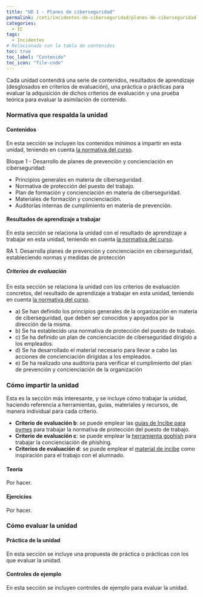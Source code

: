 ```yaml
---
title: "UD 1 - Planes de ciberseguridad"
permalink: /ceti/incidentes-de-ciberseguridad/planes-de-ciberseguridad
categories:
  - IC
tags:
  - Incidentes
# Relacionado con la tabla de contenidos
toc: true
toc_label: "Contenido"
toc_icon: "file-code"
---
```


Cada unidad contendrá una serie de contenidos, resultados de aprendizaje (desglosados en criterios de evaluación), una práctica o prácticas para evaluar la adquisición de dichos criterios de evaluación y una prueba teórica para evaluar la asimilación de contenido.

### Normativa que respalda la unidad

#### Contenidos

En esta sección se incluyen los contenidos mínimos a impartir en esta unidad, teniendo en cuenta [la normativa del curso](https://www.boe.es/diario_boe/txt.php?id=BOE-A-2020-4963).

Bloque 1 - Desarrollo de planes de prevención y concienciación en ciberseguridad:

- Principios generales en materia de ciberseguridad.
- Normativa de protección del puesto del trabajo.
- Plan de formación y concienciación en materia de ciberseguridad.
- Materiales de formación y concienciación.
- Auditorías internas de cumplimiento en materia de prevención.

#### Resultados de aprendizaje a trabajar

En esta sección se relaciona la unidad con el resultado de aprendizaje a trabajar en esta unidad, teniendo en cuenta [la normativa del curso](https://www.boe.es/diario_boe/txt.php?id=BOE-A-2020-4963).

RA 1. Desarrolla planes de prevención y concienciación en ciberseguridad, estableciendo normas y medidas de protección

##### Criterios de evaluación

En esta sección se relaciona la unidad con los criterios de evaluación concretos, del resultado de aprendizaje a trabajar en esta unidad, teniendo en cuenta [la normativa del curso](https://www.boe.es/diario_boe/txt.php?id=BOE-A-2020-4963).

- a) Se han definido los principios generales de la organización en materia de ciberseguridad, que deben ser conocidos y apoyados por la dirección de la misma.
- b) Se ha establecido una normativa de protección del puesto de trabajo.
- c) Se ha definido un plan de concienciación de ciberseguridad dirigido a los empleados.
- d) Se ha desarrollado el material necesario para llevar a cabo las acciones de concienciación dirigidas a los empleados.
- e) Se ha realizado una auditoría para verificar el cumplimiento del plan de prevención y concienciación de la organización

### Cómo impartir la unidad

Esta es la sección más interesante, y se incluye cómo trabajar la unidad, haciendo referencia a herramientas, guías, materiales y recursos, de manera individual para cada criterio.

- **Criterio de evaluación b**: se puede emplear las [guías de Incibe para pymes](https://www.incibe.es/protege-tu-empresa/herramientas/politicas) para trabajar la normativa de protección del puesto de trabajo.
- **Criterio de evaluación c**: se puede emplear la [herramienta gophish](https://getgophish.com/) para trabajar la concienciación de phishing.
- **Criterios de evaluación d**: se puede emplear el [material de incibe](https://www.incibe.es/protege-tu-empresa/kit-concienciacion) como inspiración para el trabajo con el alumnado.

#### Teoría

Por hacer.

#### Ejercicios

Por hacer.

### Cómo evaluar la unidad

#### Práctica de la unidad

En esta sección se incluye una propuesta de práctica o prácticas con los que evaluar la unidad.

#### Controles de ejemplo

En esta sección se incluyen controles de ejemplo para evaluar la unidad.
